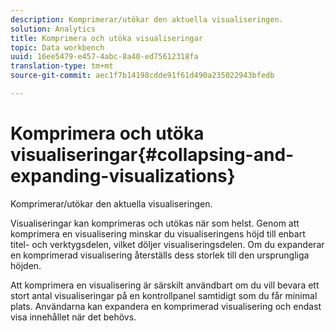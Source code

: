 ```yaml
---
description: Komprimerar/utökar den aktuella visualiseringen.
solution: Analytics
title: Komprimera och utöka visualiseringar
topic: Data workbench
uuid: 16ee5479-e457-4abc-8a40-ed75612318fa
translation-type: tm+mt
source-git-commit: aec1f7b14198cdde91f61d490a235022943bfedb

---
```



# Komprimera och utöka visualiseringar{#collapsing-and-expanding-visualizations}

Komprimerar/utökar den aktuella visualiseringen.

Visualiseringar kan komprimeras och utökas när som helst. Genom att komprimera en visualisering minskar du visualiseringens höjd till enbart titel- och verktygsdelen, vilket döljer visualiseringsdelen. Om du expanderar en komprimerad visualisering återställs dess storlek till den ursprungliga höjden.

Att komprimera en visualisering är särskilt användbart om du vill bevara ett stort antal visualiseringar på en kontrollpanel samtidigt som du får minimal plats. Användarna kan expandera en komprimerad visualisering och endast visa innehållet när det behövs.
